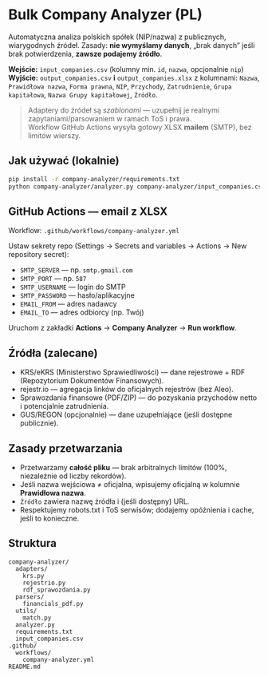 
# Bulk Company Analyzer (PL)

Automatyczna analiza polskich spółek (NIP/nazwa) z publicznych, wiarygodnych źródeł.
Zasady: **nie wymyślamy danych**, „brak danych” jeśli brak potwierdzenia, **zawsze podajemy źródło**.

**Wejście:** `input_companies.csv` (kolumny min. `id`, `nazwa`, opcjonalnie `nip`)  
**Wyjście:** `output_companies.csv` **i** `output_companies.xlsx` z kolumnami:
`Nazwa`, `Prawidłowa nazwa`, `Forma prawna`, `NIP`, `Przychody`, `Zatrudnienie`, `Grupa kapitałowa`,
`Nazwa Grupy kapitałowej`, `Źródło`.

> Adaptery do źródeł są *szablonami* — uzupełnij je realnymi zapytaniami/parsowaniem w ramach ToS i prawa.  
> Workflow GitHub Actions wysyła gotowy XLSX **mailem** (SMTP), bez limitów wierszy.

## Jak używać (lokalnie)
```bash
pip install -r company-analyzer/requirements.txt
python company-analyzer/analyzer.py company-analyzer/input_companies.csv company-analyzer/output_companies.xlsx
```

## GitHub Actions — email z XLSX
Workflow: `.github/workflows/company-analyzer.yml`

Ustaw sekrety repo (Settings → Secrets and variables → Actions → New repository secret):
- `SMTP_SERVER` — np. `smtp.gmail.com`
- `SMTP_PORT` — np. `587`
- `SMTP_USERNAME` — login do SMTP
- `SMTP_PASSWORD` — hasło/aplikacyjne
- `EMAIL_FROM` — adres nadawcy
- `EMAIL_TO` — adres odbiorcy (np. Twój)

Uruchom z zakładki **Actions** → **Company Analyzer** → **Run workflow**.

## Źródła (zalecane)
- KRS/eKRS (Ministerstwo Sprawiedliwości) — dane rejestrowe + RDF (Repozytorium Dokumentów Finansowych).
- rejestr.io — agregacja linków do oficjalnych rejestrów (bez Aleo).
- Sprawozdania finansowe (PDF/ZIP) — do pozyskania przychodów netto i potencjalnie zatrudnienia.
- GUS/REGON (opcjonalnie) — dane uzupełniające (jeśli dostępne publicznie).

## Zasady przetwarzania
- Przetwarzamy **całość pliku** — brak arbitralnych limitów (100%, niezależnie od liczby rekordów).
- Jeśli nazwa wejściowa ≠ oficjalna, wpisujemy oficjalną w kolumnie **Prawidłowa nazwa**.
- `Źródło` zawiera nazwę źródła i (jeśli dostępny) URL.
- Respektujemy robots.txt i ToS serwisów; dodajemy opóźnienia i cache, jeśli to konieczne.

## Struktura
```
company-analyzer/
  adapters/
    krs.py
    rejestrio.py
    rdf_sprawozdania.py
  parsers/
    financials_pdf.py
  utils/
    match.py
  analyzer.py
  requirements.txt
  input_companies.csv
.github/
  workflows/
    company-analyzer.yml
README.md
```
